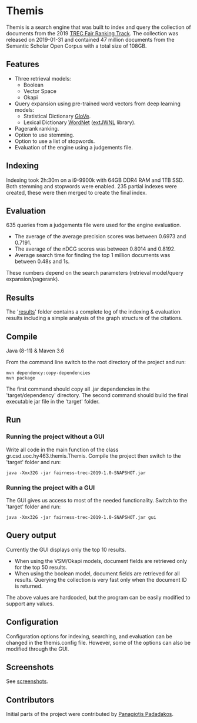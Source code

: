 # Themis

Themis is a search engine that was built to index and query the collection of documents from the 2019 [TREC Fair Ranking Track](https://fair-trec.github.io/). The collection was released on 2019-01-31 and contained 47 million documents from the Semantic Scholar Open Corpus with a total size of 108GB.

## Features

* Three retrieval models:
  * Boolean
  * Vector Space
  * Okapi
* Query expansion using pre-trained word vectors from deep learning models:
  * Statistical Dictionary [GloVe](https://nlp.stanford.edu/projects/glove/).
  * Lexical Dictionary [WordNet](https://wordnet.princeton.edu/) ([extJWNL](http://extjwnl.sourceforge.net/) library).
* Pagerank ranking.
* Option to use stemming.
* Option to use a list of stopwords.
* Evaluation of the engine using a judgements file.

## Indexing

Indexing took 2h:30m on a i9-9900k with 64GB DDR4 RAM and 1TB SSD. Both stemming and stopwords were enabled. 235 partial indexes were created, these were then merged to create the final index.

## Evaluation

635 queries from a judgements file were used for the engine evaluation.

* The average of the average precision scores was between 0.6973 and 0.7191.
* The average of the nDCG scores was between 0.8014 and 0.8192.
* Average search time for finding the top 1 million documents was between 0.48s and 1s.

These numbers depend on the search parameters (retrieval model/query expansion/pagerank).

## Results

The '[results](results/)' folder contains a complete log of the indexing & evaluation results including a simple analysis of the graph structure of the citations.

## Compile

Java (8-11) & Maven 3.6

From the command line switch to the root directory of the project and run:

    mvn dependency:copy-dependencies
    mvn package

The first command should copy all .jar dependencies in the 'target/dependency' directory. The second command should build the final executable jar file in the 'target' folder.

## Run

### Running the project without a GUI

Write all code in the main function of the class gr.csd.uoc.hy463.themis.Themis. Compile the project then switch to the 'target' folder and run:

    java -Xmx32G -jar fairness-trec-2019-1.0-SNAPSHOT.jar

### Running the project with a GUI

The GUI gives us access to most of the needed functionality. Switch to the 'target' folder and run:

    java -Xmx32G -jar fairness-trec-2019-1.0-SNAPSHOT.jar gui

## Query output

Currently the GUI displays only the top 10 results.

* When using the VSM/Okapi models, document fields are retrieved only for the top 50 results.
* When using the boolean model, document fields are retrieved for all results. Querying the collection is very fast only when the document ID is returned.

The above values are hardcoded, but the program can be easily modified to support any values.

## Configuration

Configuration options for indexing, searching, and evaluation can be changed in the themis.config file. However, some of the options can also be modified through the GUI.

## Screenshots

See [screenshots](screenshots/).

## Contributors

Initial parts of the project were contributed by [Panagiotis Padadakos](https://github.com/papadako).
